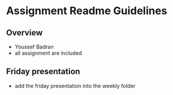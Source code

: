 # Assignment Readme Guidelines

## Overview

- Youssef Badran
- all assignment are included

## Friday presentation
- add the friday presentation into the weekly folder
